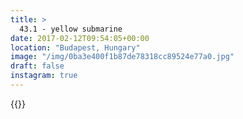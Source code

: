 ```yaml
---
title: >
  43.1 - yellow submarine
date: 2017-02-12T09:54:05+00:00
location: "Budapest, Hungary"
image: "/img/0ba3e400f1b87de78318cc89524e77a0.jpg"
draft: false
instagram: true
---
```


{{<photo src="/img/0ba3e400f1b87de78318cc89524e77a0.jpg">}}
